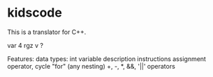# kidscode
This is a translator for C++.

var 4
rgz v ?

Features:
data types: int
variable description instructions
assignment operator, cycle "for" (any nesting)
+, -, *, &&, '||' operators
